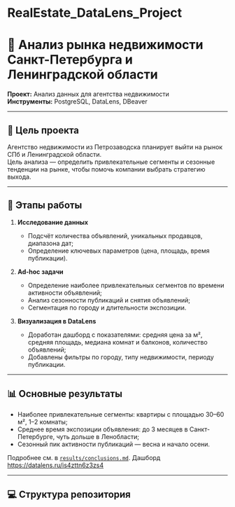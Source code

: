 # RealEstate_DataLens_Project
# 🏢 Анализ рынка недвижимости Санкт-Петербурга и Ленинградской области

**Проект:** Анализ данных для агентства недвижимости  
**Инструменты:** PostgreSQL, DataLens, DBeaver  

---

## 🎯 Цель проекта
Агентство недвижимости из Петрозаводска планирует выйти на рынок СПб и Ленинградской области.  
Цель анализа — определить привлекательные сегменты и сезонные тенденции на рынке, чтобы помочь компании выбрать стратегию выхода.

---

## 🧩 Этапы работы

1. **Исследование данных**
   - Подсчёт количества объявлений, уникальных продавцов, диапазона дат;
   - Определение ключевых параметров (цена, площадь, время публикации).

2. **Ad-hoc задачи**
   - Определение наиболее привлекательных сегментов по времени активности объявлений;
   - Анализ сезонности публикаций и снятия объявлений;
   - Сегментация по городу и длительности экспозиции.

3. **Визуализация в DataLens**
   - Доработан дашборд с показателями: средняя цена за м², средняя площадь, медиана комнат и балконов, количество объявлений;
   - Добавлены фильтры по городу, типу недвижимости, периоду публикации.

---

## 📊 Основные результаты

- Наиболее привлекательные сегменты: квартиры с площадью 30–60 м², 1–2 комнаты;  
- Среднее время экспозиции объявления: до 3 месяцев в Санкт-Петербурге, чуть дольше в Ленобласти;  
- Сезонный пик активности публикаций — весна и начало осени.

Подробнее см. в [`results/conclusions.md`](results/conclusions.md).
Дашборд https://datalens.ru/is4zttn6z3zs4

---

## 💻 Структура репозитория

